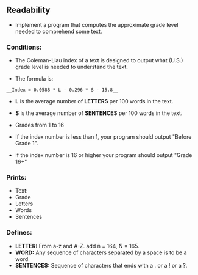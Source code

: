 ## Readability

* Implement a program that computes the approximate grade level needed to
comprehend some text.

### Conditions:
* The Coleman-Liau index of a text is designed to output what (U.S.) grade level
 is needed to understand the text.

* The formula is:

`__Index = 0.0588 * L - 0.296 * S - 15.8__`
* __L__ is the average number of __LETTERS__ per 100 words in the text.
* __S__ is the average number of __SENTENCES__ per 100 words in the text.

* Grades from 1 to 16
* If the index number is less than 1, your program should output "Before Grade 1".
* If the  index number is 16 or higher your program should output "Grade 16+"

### Prints:
* Text:
* Grade
* Letters
* Words
* Sentences

### Defines:
* __LETTER:__ From a-z and A-Z. add ñ = 164, Ñ = 165.
* __WORD:__ Any sequence of characters separated by a space is to be a word.
* __SENTENCES:__ Sequence of characters that ends with a . or a ! or a ?.
